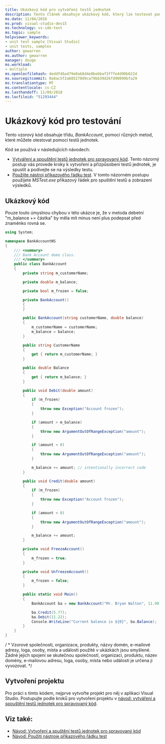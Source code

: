 ```yaml
---
title: Ukázkový kód pro vytváření testů jednotek
description: Tento článek obsahuje ukázkový kód, který lze testovat pomocí testování částí v sadě Visual Studio.
ms.date: 11/04/2016
ms.prod: visual-studio-dev15
ms.technology: vs-ide-test
ms.topic: sample
helpviewer_keywords:
- unit test sample [Visual Studio]
- unit tests, samples
author: gewarren
ms.author: gewarren
manager: douge
ms.workload:
- multiple
ms.openlocfilehash: deddf46a479e0ab8d4e0bebbaf3fffe4d90b622d
ms.sourcegitcommit: 0a8ac5f2a685270d9ca79bb39d26fd90099bfa29
ms.translationtype: MT
ms.contentlocale: cs-CZ
ms.lasthandoff: 11/09/2018
ms.locfileid: "51293444"
---
```

# <a name="sample-code-for-testing"></a>Ukázkový kód pro testování

Tento vzorový kód obsahuje třídu, *BankAccount*, pomocí různých metod, které můžete otestovat pomocí testů jednotek.

Kód se používá v následujících návodech:

- [Vytváření a spouštění testů jednotek pro spravovaný kód](../test/walkthrough-creating-and-running-unit-tests-for-managed-code.md). Tento názorný postup vás provede kroky k vytvoření a přizpůsobení testů jednotek, je spustit a podívejte se na výsledky testu.
- [Použijte nástroj příkazového řádku test](https://msdn.microsoft.com/Library/52c11992-9e94-4067-a4b7-59f19d69d867). V tomto názorném postupu použijete *MSTest.exe* příkazový řádek pro spuštění testů a zobrazení výsledků.

## <a name="sample-code"></a>Ukázkový kód

Pouze touto úmyslnou chybou v této ukázce je, že v metoda debetní "m_balance += částka" by měla mít minus není plus podepsat před znaménko rovná se.

```csharp
using System;

namespace BankAccountNS
{
    /// <summary>
    /// Bank Account demo class.
    /// </summary>
    public class BankAccount
    {
        private string m_customerName;

        private double m_balance;

        private bool m_frozen = false;

        private BankAccount()
        {
        }

        public BankAccount(string customerName, double balance)
        {
            m_customerName = customerName;
            m_balance = balance;
        }

        public string CustomerName
        {
            get { return m_customerName; }
        }

        public double Balance
        {
            get { return m_balance; }
        }

        public void Debit(double amount)
        {
            if (m_frozen)
            {
                throw new Exception("Account frozen");
            }

            if (amount > m_balance)
            {
                throw new ArgumentOutOfRangeException("amount");
            }

            if (amount < 0)
            {
                throw new ArgumentOutOfRangeException("amount");
            }

            m_balance += amount; // intentionally incorrect code
        }

        public void Credit(double amount)
        {
            if (m_frozen)
            {
                throw new Exception("Account frozen");
            }

            if (amount < 0)
            {
                throw new ArgumentOutOfRangeException("amount");
            }

            m_balance += amount;
        }

        private void FreezeAccount()
        {
            m_frozen = true;
        }

        private void UnfreezeAccount()
        {
            m_frozen = false;
        }

        public static void Main()
        {
            BankAccount ba = new BankAccount("Mr. Bryan Walton", 11.99);

            ba.Credit(5.77);
            ba.Debit(11.22);
            Console.WriteLine("Current balance is ${0}", ba.Balance);
        }
    }
}
```

/ * Vzorové společnosti, organizace, produkty, názvy domén, e-mailové adresy, loga, osoby, místa a události použité v ukázkách jsou smyšlené. Žádné jejich spojení se skutečnou společností, organizaci, produktu, název domény, e-mailovou adresu, loga, osoby, místa nebo události je určena ji vyvozovat. \*/

## <a name="create-the-project"></a>Vytvoření projektu

Pro práci s tímto kódem, nejprve vytvořte projekt pro něj v aplikaci Visual Studio. Postupujte podle kroků pro vytvoření projektu v [návod: vytváření a spouštění testů jednotek pro spravovaný kód](../test/walkthrough-creating-and-running-unit-tests-for-managed-code.md#create-a-project-to-test).

## <a name="see-also"></a>Viz také:

- [Návod: Vytvoření a spuštění testů jednotek pro spravovaný kód](../test/walkthrough-creating-and-running-unit-tests-for-managed-code.md)
- [Návod: Použití nástroje příkazového řádku test](https://msdn.microsoft.com/Library/52c11992-9e94-4067-a4b7-59f19d69d867)
